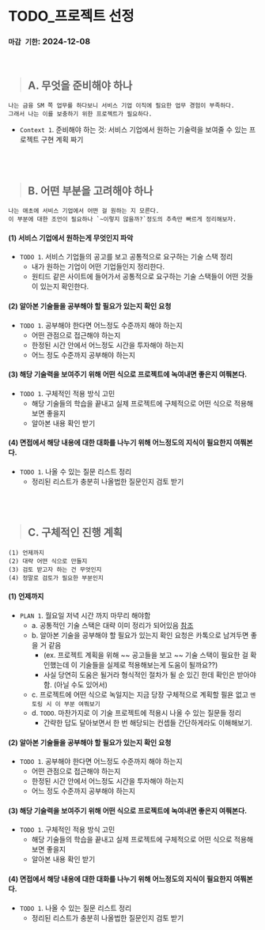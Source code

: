 # TODO_프로젝트 선정

### `마감 기한`: 2024-12-08


<br>

> ## A. 무엇을 준비해야 하나
```
나는 금융 SM 쪽 업무를 하다보니 서비스 기업 이직에 필요한 업무 경험이 부족하다.
그래서 나는 이를 보충하기 위한 프로젝트가 필요하다.
``` 

- `Context 1`. 준비해야 하는 것: 서비스 기업에서 원하는 기술력을 보여줄 수 있는 프로젝트 구현 계획 짜기



<br>
<br>




> ## B. 어떤 부분을 고려해야 하나
```
나는 애초에 서비스 기업에서 어떤 걸 원하는 지 모른다.
이 부분에 대한 조언이 필요하나 `~이렇지 않을까?`정도의 추측만 빠르게 정리해보자.
```

#### (1) 서비스 기업에서 원하는게 무엇인지 파악
- `TODO 1`. 서비스 기업들의 공고를 보고 공통적으로 요구하는 기술 스택 정리
  - 내가 원하는 기업이 어떤 기업들인지 정리한다.
  - 원티드 같은 사이트에 들어가서 공통적으로 요구하는 기술 스택들이 어떤 것들이 있는지 확인한다.

#### (2) 알아본 기술들을 공부해야 할 필요가 있는지 확인 요청
- `TODO 1`. 공부해야 한다면 어느정도 수준까지 해야 하는지
  - 어떤 관점으로 접근해야 하는지
  - 한정된 시간 안에서 어느정도 시간을 투자해야 하는지
  - 어느 정도 수준까지 공부해야 하는지

#### (3) 해당 기술력을 보여주기 위해 어떤 식으로 프로젝트에 녹여내면 좋은지 여쭤본다.
- `TODO 1`. 구체적인 적용 방식 고민
  - 해당 기술들의 학습을 끝내고 실제 프로젝트에 구체적으로 어떤 식으로 적용해보면 좋을지
  - 알아본 내용 확인 받기

#### (4) 면접에서 해당 내용에 대한 대화를 나누기 위해 어느정도의 지식이 필요한지 여쭤본다.
- `TODO 1`. 나올 수 있는 질문 리스트 정리
  - 정리된 리스트가 충분히 나올법한 질문인지 검토 받기


<br>
<br>


> ## C. 구체적인 진행 계획
```
(1) 언제까지
(2) 대략 어떤 식으로 만들지
(3) 검토 받고자 하는 건 무엇인지
(4) 정말로 검토가 필요한 부분인지
```

#### (1) 언제까지
- `PLAN 1`. 월요일 저녁 시간 까지 마무리 해야함
  - a. 공통적인 기술 스택은 대략 이미 정리가 되어있음 [참조]()
  - b. 알아본 기술을 공부해야 할 필요가 있는지 확인 요청은 카톡으로 남겨두면 좋을 거 같음
    - (ex. 프로젝트 계획을 위해 ~~ 공고들을 보고 ~~ 기술 스택이 필요한 걸 확인했는데 이 기술들을 실제로 적용해보는게 도움이 될까요??)
    - 사실 당연히 도움은 될거라 형식적인 절차가 될 순 있긴 한데 확인은 받아야함. (아닐 수도 있어서)
  - c. 프로젝트에 어떤 식으로 녹일지는 지금 당장 구체적으로 계획할 필욘 없고 `멘토링 시 이 부분 여쭤보기`
  - d. `TODO`. 마찬가지로 이 기술 프로젝트에 적용시 나올 수 있는 질문들 정리
    - 간략한 답도 달아보면서 한 번 해당되는 컨셉들 간단하게라도 이해해보기.

#### (2) 알아본 기술들을 공부해야 할 필요가 있는지 확인 요청
- `TODO 1`. 공부해야 한다면 어느정도 수준까지 해야 하는지
  - 어떤 관점으로 접근해야 하는지
  - 한정된 시간 안에서 어느정도 시간을 투자해야 하는지
  - 어느 정도 수준까지 공부해야 하는지

#### (3) 해당 기술력을 보여주기 위해 어떤 식으로 프로젝트에 녹여내면 좋은지 여쭤본다.
- `TODO 1`. 구체적인 적용 방식 고민
  - 해당 기술들의 학습을 끝내고 실제 프로젝트에 구체적으로 어떤 식으로 적용해보면 좋을지
  - 알아본 내용 확인 받기

#### (4) 면접에서 해당 내용에 대한 대화를 나누기 위해 어느정도의 지식이 필요한지 여쭤본다.
- `TODO 1`. 나올 수 있는 질문 리스트 정리
  - 정리된 리스트가 충분히 나올법한 질문인지 검토 받기



